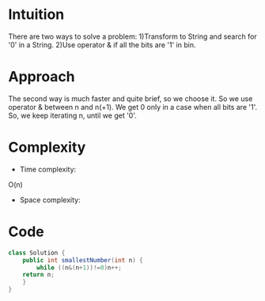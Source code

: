 # Intuition
<!-- Describe your first thoughts on how to solve this problem. -->
There are two ways to solve a problem:
1)Transform to String and search for '0' in a String.
2)Use operator & if all the bits are '1' in bin.
# Approach
<!-- Describe your approach to solving the problem. -->
The second way is much faster and quite brief, so we choose it. So we use operator & between n and n(+1). We get 0 only in a case when all bits are '1'. So, we keep iterating n, until we get '0'.
# Complexity
- Time complexity:
<!-- Add your time complexity here, e.g. $$O(n)$$ -->
O(n)
- Space complexity:
<!-- Add your space complexity here, e.g. $$O(n)$$ -->

# Code
```java []
class Solution {
    public int smallestNumber(int n) {
        while ((n&(n+1))!=0)n++;
    return n;
    }
}
```